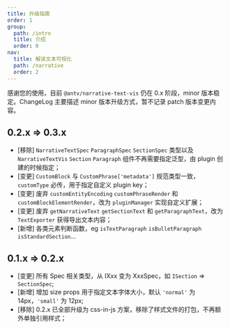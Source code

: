 ```yaml
---
title: 升级指南
order: 1
group:
  path: /intro
  title: 介绍
  order: 0
nav:
  title: 解读文本可视化
  path: /narrative
  order: 2
---
```


感谢您的使用，目前 `@antv/narrative-text-vis` 仍在 0.x 阶段，minor 版本稳定。ChangeLog 主要描述 minor 版本升级方式，暂不记录 patch 版本变更内容。

## 0.2.x => 0.3.x

- \[移除\] `NarrativeTextSpec` `ParagraphSpec` `SectionSpec` 类型以及 `NarrativeTextVis` `Section` `Paragraph` 组件不再需要指定泛型，由 plugin 创建的时候指定；
- \[变更\] `CustomBlock` 与 `CustomPhrase['metadata']` 规范类型一致，`customType` 必传，用于指定自定义 plugin key；
- \[变更\] 废弃 `customEntityEncoding` `customPhraseRender` 和 `customBlockElementRender`，改为 `pluginManager` 实现自定义扩展；
- \[变更\] 废弃 `getNarrativeText` `getSectionText` 和 `getParagraphText`，改为 `TextExporter` 获得导出文本内容；
- \[新增\] 各类元素判断函数，eg `isTextParagraph` `isBulletParagraph` `isStandardSection`...


## 0.1.x => 0.2.x

- \[变更\] 所有 Spec 相关类型，从 IXxx 变为 XxxSpec，如 `ISection` => `SectionSpec`;
- \[新增\] 增加 size props 用于指定文本字体大小，默认 `'normal'` 为 14px，`'small'` 为 12px;
- \[移除\] 0.2.x 已全部升级为 css-in-js 方案，移除了样式文件的打包，不再额外单独引用样式；
